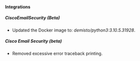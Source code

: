 
#### Integrations
##### CiscoEmailSecurity (Beta)
- Updated the Docker image to: *demisto/python3:3.10.5.31928*.

##### Cisco Email Security (beta)
- Removed excessive error traceback printing.

